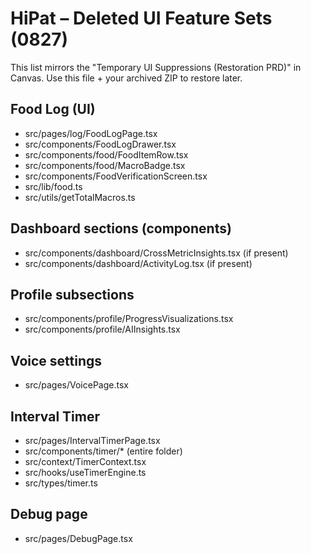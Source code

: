 # HiPat – Deleted UI Feature Sets (0827)

This list mirrors the "Temporary UI Suppressions (Restoration PRD)" in Canvas. Use this file + your archived ZIP to restore later.

## Food Log (UI)
- src/pages/log/FoodLogPage.tsx
- src/components/FoodLogDrawer.tsx
- src/components/food/FoodItemRow.tsx
- src/components/food/MacroBadge.tsx
- src/components/FoodVerificationScreen.tsx
- src/lib/food.ts
- src/utils/getTotalMacros.ts

## Dashboard sections (components)
- src/components/dashboard/CrossMetricInsights.tsx (if present)
- src/components/dashboard/ActivityLog.tsx (if present)

## Profile subsections
- src/components/profile/ProgressVisualizations.tsx
- src/components/profile/AIInsights.tsx

## Voice settings
- src/pages/VoicePage.tsx

## Interval Timer
- src/pages/IntervalTimerPage.tsx
- src/components/timer/* (entire folder)
- src/context/TimerContext.tsx
- src/hooks/useTimerEngine.ts
- src/types/timer.ts

## Debug page
- src/pages/DebugPage.tsx